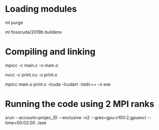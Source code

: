 # Loading modules

ml purge

ml fosscuda/2019b buildenv 

# Compiling and linking
mpicc -c main.c -o main.o

nvcc -c print.cu -o print.o

mpicc main.o print.o -lcuda -lcudart -lstdc++ -o exe 

# Running the code using 2 MPI ranks

srun --account=projec_ID --exclusive -n2 --gres=gpu:v100:2,gpuexcl --time=00:02:00 ./exe

